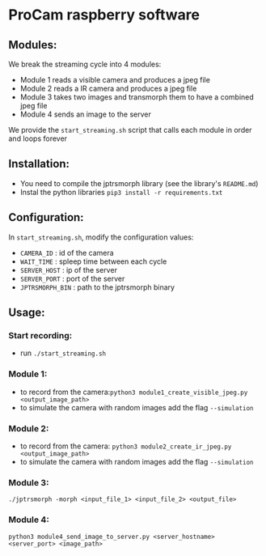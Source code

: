 # ProCam raspberry software

## Modules:
We break the streaming cycle into 4 modules:
- Module 1 reads a visible camera and produces a jpeg file
- Module 2 reads a IR camera and produces a jpeg file
- Module 3 takes two images and transmorph them to have a combined jpeg file
- Module 4 sends an image to the server

We provide the `start_streaming.sh` script that calls each module in order and loops forever

## Installation:
 - You need to compile the jptrsmorph library (see the library's `README.md`)
 - Instal the python libraries `pip3 install -r requirements.txt`


## Configuration:
In `start_streaming.sh`, modify 
the configuration values:
- `CAMERA_ID` : id of the camera
- `WAIT_TIME` : spleep time between each cycle
- `SERVER_HOST` : ip of the server
- `SERVER_PORT` : port of the server
- `JPTRSMORPH_BIN` : path to the  jptrsmorph binary 

## Usage:
### Start recording:
 - run `./start_streaming.sh`
### Module 1:
- to record from the camera:`python3 module1_create_visible_jpeg.py <output_image_path>`
- to simulate the camera with random images add the flag `--simulation`
### Module 2:
- to record from the camera: `python3 module2_create_ir_jpeg.py <output_image_path>`
- to simulate the camera with random images add the flag `--simulation`
### Module 3:
`./jptrsmorph -morph <input_file_1> <input_file_2> <output_file>`
### Module 4:
`python3 module4_send_image_to_server.py <server_hostname> <server_port> <image_path>`
